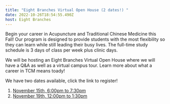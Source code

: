 ```yaml
---
title: "Eight Branches Virtual Open House (2 dates!) "
date: 2022-10-26T18:54:55.490Z
host: Eight Branches
---
```

Begin your career in Acupuncture and Traditional Chinese Medicine this Fall! Our program is designed to provide students with the most flexibility so they can learn while still leading their busy lives. The full-time study schedule is 3 days of class per week plus clinic days.

W﻿e will be hosting an Eight Branches Virtual Open House where we will have a Q&A as well as a virtual campus tour. Learn more about what a career in TCM means toady!

W﻿e have two dates available, click the link to register!

1. [N﻿ovember 15th, 6:00pm to 7:30pm](https://us02web.zoom.us/meeting/register/tZErc-2urzovGdfQQ3FQs7A4YGiX7HDqOcgq)
2. [N﻿ovember 19th, 12:00pm to 1:30pm](https://us02web.zoom.us/meeting/register/tZAkduGhqTMrE9ejuiZEH2P7L9BScdlqySpk)